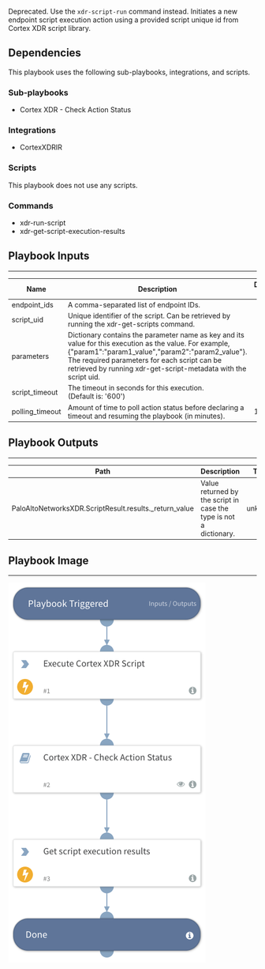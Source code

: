 Deprecated. Use the `xdr-script-run` command instead. Initiates a new endpoint script execution action using a provided script unique id from Cortex XDR script library.
## Dependencies
This playbook uses the following sub-playbooks, integrations, and scripts.

### Sub-playbooks
* Cortex XDR - Check Action Status

### Integrations
* CortexXDRIR

### Scripts
This playbook does not use any scripts.

### Commands
* xdr-run-script
* xdr-get-script-execution-results

## Playbook Inputs
---

| **Name** | **Description** | **Default Value** | **Required** |
| --- | --- | --- | --- |
| endpoint_ids | A comma-separated list of endpoint IDs.  |  | Optional |
| script_uid | Unique identifier of the script. Can be retrieved by running the xdr-get-scripts command. |  | Optional |
| parameters | Dictionary contains the parameter name as key and its value for this execution as the value. For example, \{"param1":"param1_value","param2":"param2_value"\}. The required parameters for each script can be retrieved by running xdr-get-script-metadata with the script uid. |  | Optional |
| script_timeout | The timeout in seconds for this execution.<br/>\(Default is: '600'\) |  | Optional |
| polling_timeout | Amount of time to poll action status before declaring a timeout and resuming the playbook \(in minutes\). | 10 | Optional |

## Playbook Outputs
---

| **Path** | **Description** | **Type** |
| --- | --- | --- |
| PaloAltoNetworksXDR.ScriptResult.results._return_value | Value returned by the script in case the type is not a dictionary. | unknown |

## Playbook Image
---
![Cortex XDR - Run script](https://raw.githubusercontent.com/demisto/content/2e19477c6355d781bf8f5c9dfdd1216a6bca07b7/Packs/CortexXDR/doc_files/Cortex_XDR_-_Run_script.png)